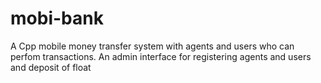 # mobi-bank
A Cpp mobile money transfer system with agents and users who can perfom transactions. An admin interface for registering agents and users and deposit of float
